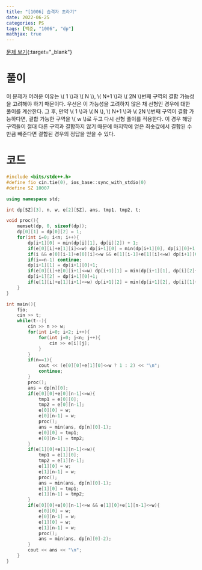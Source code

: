 ```yaml
---
title: "[1006] 습격자 초라기"
date: 2022-06-25
categories: PS
tags: [백준, "1006", "dp"]
mathjax: true
---
```


[문제 보기](https://www.acmicpc.net/problem/1006){:target="_blank"}

# 풀이
이 문제가 어려운 이유는 \\( 1 \\)과 \\( N \\), \\( N+1 \\)과 \\( 2N \\)번째 구역의 결합 가능성을 고려해야 하기 때문이다. 우선은 이 가능성을 고려하지 않은 채 선형인 경우에 대한 풀이를 계산한다. 그 후, 만약 \\( 1 \\)과 \\( N \\), \\( N+1 \\)과 \\( 2N \\)번째 구역이 결합 가능하다면, 결합 가능한 구역을 \\( w \\)로 두고 다시 선형 풀이를 적용한다. 이 경우 해당 구역들이 절대 다른 구역과 결합하지 않기 때문에 마지막에 얻은 최솟값에서 결합된 수만큼 빼준다면 결합된 경우의 정답을 얻을 수 있다.

# 코드
```c++
#include <bits/stdc++.h>
#define fio cin.tie(0), ios_base::sync_with_stdio(0)
#define SZ 10007

using namespace std;

int dp[SZ][3], n, w, e[2][SZ], ans, tmp1, tmp2, t; 

void proc(){
    memset(dp, 0, sizeof(dp));
    dp[0][1] = dp[0][2] = 1;
    for(int i=0; i<n; i++){
        dp[i+1][0] = min(dp[i][1], dp[i][2]) + 1;
        if(e[0][i]+e[1][i]<=w) dp[i+1][0] = min(dp[i+1][0], dp[i][0]+1);
        if(i && e[0][i-1]+e[0][i]<=w && e[1][i-1]+e[1][i]<=w) dp[i+1][0] = min(dp[i+1][0], dp[i-1][0]+2);
        if(i==n-1) continue;
        dp[i+1][1] = dp[i+1][0]+1;
        if(e[0][i]+e[0][i+1]<=w) dp[i+1][1] = min(dp[i+1][1], dp[i][2]+1);
        dp[i+1][2] = dp[i+1][0]+1;
        if(e[1][i]+e[1][i+1]<=w) dp[i+1][2] = min(dp[i+1][2], dp[i][1]+1);
    }
}

int main(){
    fio;
    cin >> t;
    while(t--){
        cin >> n >> w;
        for(int i=0; i<2; i++){
            for(int j=0; j<n; j++){
                cin >> e[i][j];
            }
        }
        if(n==1){
            cout << (e[0][0]+e[1][0]<=w ? 1 : 2) << "\n";
            continue;
        }
        proc();
        ans = dp[n][0];
        if(e[0][0]+e[0][n-1]<=w){
            tmp1 = e[0][0];
            tmp2 = e[0][n-1];
            e[0][0] = w;
            e[0][n-1] = w;
            proc();
            ans = min(ans, dp[n][0]-1);
            e[0][0] = tmp1;
            e[0][n-1] = tmp2;
        }
        if(e[1][0]+e[1][n-1]<=w){
            tmp1 = e[1][0];
            tmp2 = e[1][n-1];
            e[1][0] = w;
            e[1][n-1] = w;
            proc();
            ans = min(ans, dp[n][0]-1);
            e[1][0] = tmp1;
            e[1][n-1] = tmp2;
        }
        if(e[0][0]+e[0][n-1]<=w && e[1][0]+e[1][n-1]<=w){
            e[0][0] = w;
            e[0][n-1] = w;
            e[1][0] = w;
            e[1][n-1] = w;
            proc();
            ans = min(ans, dp[n][0]-2);
        }
        cout << ans << "\n";
    }
}
```

